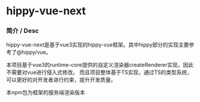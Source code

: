 # hippy-vue-next

### 简介 / Desc
hippy-vue-next是基于vue3实现的hippy-vue框架。其中hippy部分的实现主要参考了@hippy/vue。

本项目基于vue3的runtime-core提供的自定义渲染器createRenderer实现，因此不需要对vue进行侵入式修改。
而且项目整体基于TS实现，通过TS的类型系统，可以更好的对开发者进行约束，提升开发质量。

本npm包为框架的服务端渲染版本

